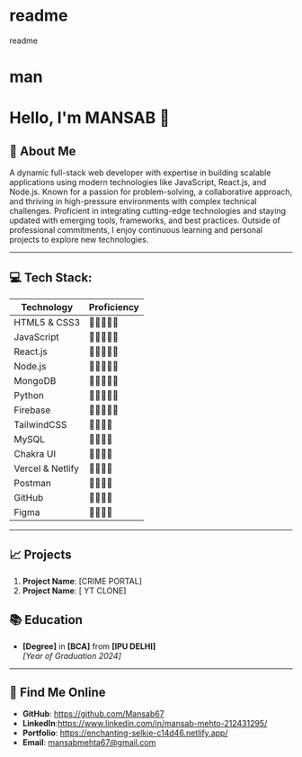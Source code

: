 # readme
readme
# man
# Hello, I'm MANSAB 👋

## 👤 About Me 
A dynamic full-stack web developer with expertise in building scalable applications using modern technologies like JavaScript, React.js, and Node.js. Known for a passion for problem-solving, a collaborative approach, and thriving in high-pressure environments with complex technical challenges. Proficient in integrating cutting-edge technologies and staying updated with emerging tools, frameworks, and best practices. Outside of professional commitments, I enjoy continuous learning and personal projects to explore new technologies.

---

## 💻 Tech Stack:

| Technology      | Proficiency |
|------------------|-------------|
| HTML5 & CSS3     | 🌟🌟🌟🌟🌟 |
| JavaScript       | 🌟🌟🌟🌟🌟 |
| React.js         | 🌟🌟🌟🌟🌟 |
| Node.js          | 🌟🌟🌟🌟🌟 |
| MongoDB          | 🌟🌟🌟🌟🌟 |
| Python           | 🌟🌟🌟🌟🌟 |
| Firebase         | 🌟🌟🌟🌟🌟 |
| TailwindCSS      | 🌟🌟🌟🌟 |
| MySQL            | 🌟🌟🌟🌟 |
| Chakra UI        | 🌟🌟🌟🌟 |
| Vercel & Netlify | 🌟🌟🌟🌟 |
| Postman          | 🌟🌟🌟🌟 |
| GitHub           | 🌟🌟🌟🌟 |
| Figma            | 🌟🌟🌟🌟 |

---

## 📈 Projects
1. **Project Name**: [CRIME PORTAL]
2. **Project Name**: [ YT CLONE]



## 📚 Education
- **[Degree]** in **[BCA]** from **[IPU DELHI]**  
  _[Year of Graduation 2024]_  

---

## 🔎 Find Me Online
- **GitHub**: https://github.com/Mansab67
- **LinkedIn**:https://www.linkedin.com/in/mansab-mehto-212431295/
- **Portfolio**: https://enchanting-selkie-c14d46.netlify.app/
- **Email**: mansabmehta67@gmail.com

